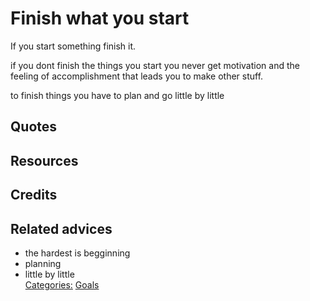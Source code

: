 # Finish what you start

If you start something finish it.

if you dont finish the things you start you never get motivation and the feeling of accomplishment that leads you to make other stuff.

to finish things you have to plan and go little by little

## Quotes

## Resources

## Credits

## Related advices

- the hardest is begginning
- planning
- little by little
<br/>[Categories:](../Categories/index.md) [Goals](../Categories/Goals.md)